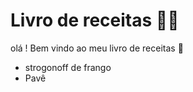 # Livro de receitas :man_cook:

olá ! Bem vindo ao meu livro de receitas :wave:

- strogonoff de frango
- Pavê